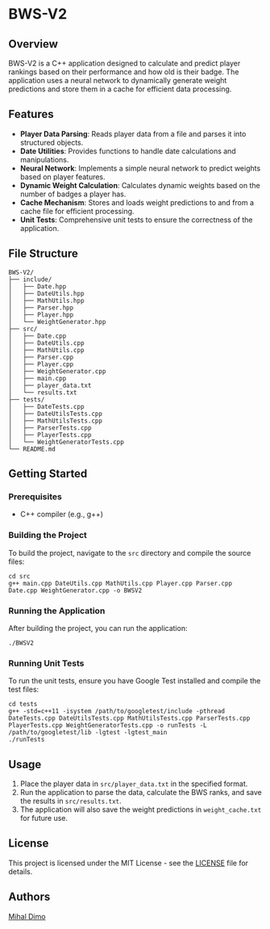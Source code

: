 # BWS-V2

## Overview
BWS-V2 is a C++ application designed to calculate and predict player rankings based on their performance and how old is their badge. The application uses a neural network to dynamically generate weight predictions and store them in a cache for efficient data processing.

## Features
- **Player Data Parsing**: Reads player data from a file and parses it into structured objects.
- **Date Utilities**: Provides functions to handle date calculations and manipulations.
- **Neural Network**: Implements a simple neural network to predict weights based on player features.
- **Dynamic Weight Calculation**: Calculates dynamic weights based on the number of badges a player has.
- **Cache Mechanism**: Stores and loads weight predictions to and from a cache file for efficient processing.
- **Unit Tests**: Comprehensive unit tests to ensure the correctness of the application.

## File Structure
```
BWS-V2/
├── include/
│   ├── Date.hpp
│   ├── DateUtils.hpp
│   ├── MathUtils.hpp
│   ├── Parser.hpp
│   ├── Player.hpp
│   └── WeightGenerator.hpp
├── src/
│   ├── Date.cpp
│   ├── DateUtils.cpp
│   ├── MathUtils.cpp
│   ├── Parser.cpp
│   ├── Player.cpp
│   ├── WeightGenerator.cpp
│   ├── main.cpp
│   ├── player_data.txt
│   └── results.txt
├── tests/
│   ├── DateTests.cpp
│   ├── DateUtilsTests.cpp
│   ├── MathUtilsTests.cpp
│   ├── ParserTests.cpp
│   ├── PlayerTests.cpp
│   └── WeightGeneratorTests.cpp
└── README.md
```

## Getting Started

### Prerequisites
- C++ compiler (e.g., g++)

### Building the Project
To build the project, navigate to the `src` directory and compile the source files:
```
cd src
g++ main.cpp DateUtils.cpp MathUtils.cpp Player.cpp Parser.cpp Date.cpp WeightGenerator.cpp -o BWSV2
```

### Running the Application
After building the project, you can run the application:
```
./BWSV2
```

### Running Unit Tests
To run the unit tests, ensure you have Google Test installed and compile the test files:
```
cd tests
g++ -std=c++11 -isystem /path/to/googletest/include -pthread DateTests.cpp DateUtilsTests.cpp MathUtilsTests.cpp ParserTests.cpp PlayerTests.cpp WeightGeneratorTests.cpp -o runTests -L /path/to/googletest/lib -lgtest -lgtest_main
./runTests
```

## Usage
1. Place the player data in `src/player_data.txt` in the specified format.
2. Run the application to parse the data, calculate the BWS ranks, and save the results in `src/results.txt`.
3. The application will also save the weight predictions in `weight_cache.txt` for future use.

## License
This project is licensed under the MIT License - see the [LICENSE](LICENSE) file for details.

## Authors

[Mihal Dimo](https://github.com/mhdimo)
